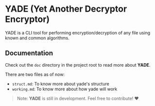 # YADE (Yet Another Decryptor Encryptor)

YADE is a CLI tool for performing encryption/decryption of any file using known and common algorithms.

## Documentation

Check out the `doc` directory in the project root to read more about **YADE**.

There are two files as of now:

- `struct.md`: To know more about yade's structure
- `working.md`: To know more about how yade will work

> Note: **YADE** is still in development. Feel free to contribute! ❤️ 